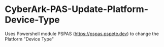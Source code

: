 # CyberArk-PAS-Update-Platform-Device-Type
Uses Powershell module PSPAS (https://pspas.pspete.dev) to change the Platform "Device Type"

